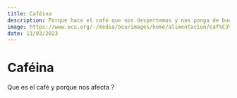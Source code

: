 ```yaml
---
title: Caféina
description: Porque hace el café que nos despertemos y nos ponga de buen humor
image: https://www.ocu.org/-/media/ocu/images/home/alimentacion/caf%C3%A9/caf%C3%A9/cafemolido2_800x450.jpg?rev=5ac017f8-9a62-440c-ac94-15f6b0f882fe&mw=660&hash=C600823BAAD9862A1087668EF20696AA
date: 11/03/2023
---
```


# Caféina
Que es el café y porque nos afecta ?